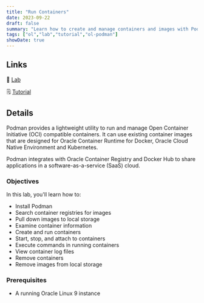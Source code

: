 ```yaml
---
title: "Run Containers"
date: 2023-09-22
draft: false
summary: "Learn how to create and manage containers and images with Podman on Oracle Linux."
tags: ["ol","lab","tutorial","ol-podman"]
showDate: true
---
```


## Links

:crescent_moon: [Lab](https://luna.oracle.com/lab/2f0beeef-bc10-4e54-a042-ce31db0e9765)

:spiral_notepad: [Tutorial](https://docs.oraclecorp.com/en/learn/run-containers-podman)

## Details

Podman provides a lightweight utility to run and manage Open Container Initiative (OCI) compatible containers. It can use existing container images that are designed for Oracle Container Runtime for Docker, Oracle Cloud Native Environment and Kubernetes.

Podman integrates with Oracle Container Registry and Docker Hub to share applications in a software-as-a-service (SaaS) cloud.

### Objectives

In this lab, you'll learn how to:

- Install Podman
- Search container registries for images
- Pull down images to local storage
- Examine container information
- Create and run containers
- Start, stop, and attach to containers
- Execute commands in running containers
- View container log files
- Remove containers
- Remove images from local storage

### Prerequisites

- A running Oracle Linux 9 instance

